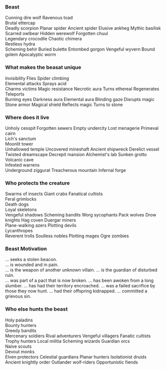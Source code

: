 ### Beast
Cunning dire wolf 
Ravenous toad  
Brutal ettercap  
Deadly scorpion 
Planar spider
Ancient spider
Elusive ankheg
Mythic basilisk
Scarred owlbear
Hidden werewolf
Forgotten chuul  
Legendary crocodile 
Chaotic chimera  
Restless hydra  
Scheming behir
Buried bulette
Entombed gorgon
Vengeful wyvern
Bound golem
Apocalyptic worm

### What makes the beasat unique
Invisibility
Flies
Spider climbing  
Elemental attacks
Sprays acid  
Charms victims
Magic resistance
Necrotic aura
Turns ethereal
Regenerates
Teleports  
Burning eyes
Darkness aura 
Elemental aura
Blinding gaze
Disrupts magic
Stone armor
Magical shield
Reflects magic
Turns to stone

### Where does it live
Unholy cesspit
Forgotten sewers
Empty undercity
Lost menagerie
Primeval cairn  
Lich's sanctum  
Moonlit tower  
Unhallowed temple
Uncovered mineshaft
Ancient shipwreck
Derelict vessel
Twisted dreamscape
Decrepit mansion
Alchemist's lab
Sunken grotto  
Volcanic cave  
Infested warrens  
Underground ziggurat 
Treacherous mountain
Infernal forge


### Who protects the creature
Swarms of insects
Giant crabs
Fanatical cultists  
Feral grimlocks  
Death dogs  
Loyal skeletons  
Vengeful shadows
Scheming bandits
Worg sycophants
Pack wolves
Drow knights
Hag coven
Duergar miners  
Plane-walking azers 
Plotting devils  
Lycanthropes  
Reverent trolls
Soulless nobles
Plotting mages
Ogre zombies


### Beast Motivation
... seeks a stolen beacon.  
... is wounded and in pain.  
... is the weapon of another unknown villain. 
... is the guardian of disturbed ruin.  
... was part of a pact that is now broken.
... has been awoken from a long slumber.
... has had their territory encroached.
... was a failed sacrifice by those they now hunt.
... had their offspring kidnapped.
... committed a grievous sin.

### Who else hunts the beast
Holy paladins  
Bounty hunters  
Greedy bandits  
Mercenary soldiers 
Rival adventurers
Vengeful villagers
Fanatic cultists
Trophy hunters
Local militia
Scheming wizards
Guardian orcs  
Naive scouts  
Devout monks  
Elven protectors
Celestial guardians
Planar hunters
Isolationist druids
Ancient knightly order
Outlander wolf-riders
Opportunistic fiends
